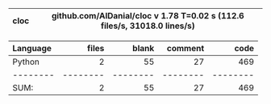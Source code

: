 cloc|github.com/AlDanial/cloc v 1.78  T=0.02 s (112.6 files/s, 31018.0 lines/s)
--- | ---

Language|files|blank|comment|code
:-------|-------:|-------:|-------:|-------:
Python|2|55|27|469
--------|--------|--------|--------|--------
SUM:|2|55|27|469

